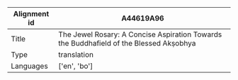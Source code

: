 |Alignment id | A44619A96
| --- | --- 
|Title | The Jewel Rosary: A Concise Aspiration Towards the Buddhafield of the Blessed Akṣobhya 
|Type | translation
|Languages | ['en', 'bo']